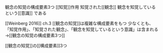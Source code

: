 観念の知覚の構成要素3つ
 [[知覚]]作用
 知覚された[[観念]]
 観念を知覚しているという[[意識]]
である



 [[Weinberg 2016]] ch.3
[[観念の知覚]]は複雑な構成要素をもつ
 	少なくとも、「知覚作用」、「知覚された観念」、「観念を知覚しているという意識」は含まれる→[[観念の知覚の構成要素3つ]]




[[観念の知覚]]の[[構成要素]]3つ